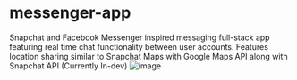 # messenger-app
Snapchat and Facebook Messenger inspired messaging full-stack app featuring real time chat functionality between user accounts.
Features location sharing similar to Snapchat Maps with Google Maps API along with Snapchat API
(Currently In-dev)
![image](https://i.imgur.com/uaTMKxi.png)
